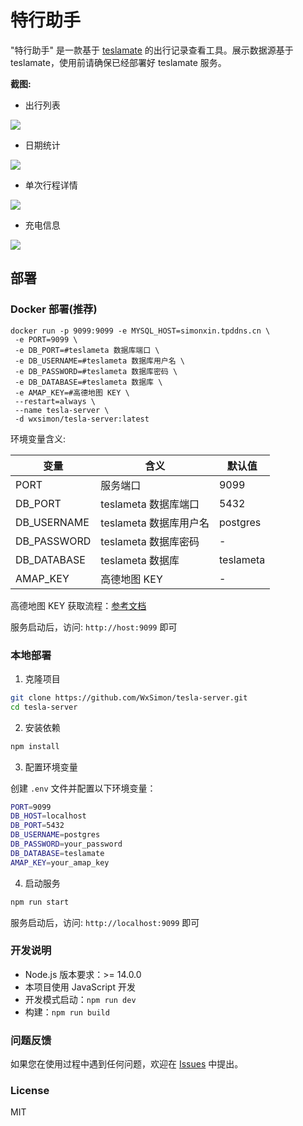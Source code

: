 # 特行助手

"特行助手" 是一款基于 [teslamate](https://github.com/teslamate-org/teslamate) 的出行记录查看工具。展示数据源基于 teslamate，使用前请确保已经部署好 teslamate 服务。

**截图:**

- 出行列表

![](http://static.simoncode.top/picgo/2025-02-08_09-06_副本.png)

- 日期统计

![](http://static.simoncode.top/picgo/20250208101722938.png)

- 单次行程详情

![](http://static.simoncode.top/picgo/2025-02-08_10-17_0_副本.png)

- 充电信息

![](http://static.simoncode.top/picgo/20250208102024725.png)

## 部署

### Docker 部署(推荐)

```shell
docker run -p 9099:9099 -e MYSQL_HOST=simonxin.tpddns.cn \
 -e PORT=9099 \
 -e DB_PORT=#teslameta 数据库端口 \
 -e DB_USERNAME=#teslameta 数据库用户名 \
 -e DB_PASSWORD=#teslameta 数据库密码 \
 -e DB_DATABASE=#teslameta 数据库 \
 -e AMAP_KEY=#高德地图 KEY \
 --restart=always \
 --name tesla-server \
 -d wxsimon/tesla-server:latest
```

环境变量含义:

| 变量 | 含义 | 默认值 |
| --- | --- | --- |
| PORT | 服务端口 | 9099 |
| DB_PORT | teslameta 数据库端口 | 5432 |
| DB_USERNAME | teslameta 数据库用户名 | postgres |
| DB_PASSWORD | teslameta 数据库密码 | - |
| DB_DATABASE | teslameta 数据库 | teslameta |
| AMAP_KEY | 高德地图 KEY | - |

高德地图 KEY 获取流程：[参考文档](https://lbs.amap.com/api/webservice/guide/create-project/get-key)

服务启动后，访问: `http://host:9099` 即可


### 本地部署

1. 克隆项目

```bash
git clone https://github.com/WxSimon/tesla-server.git
cd tesla-server
```

2. 安装依赖

```bash
npm install
```

3. 配置环境变量

创建 `.env` 文件并配置以下环境变量：

```bash
PORT=9099
DB_HOST=localhost
DB_PORT=5432
DB_USERNAME=postgres
DB_PASSWORD=your_password
DB_DATABASE=teslamate
AMAP_KEY=your_amap_key
```

4. 启动服务

```bash
npm run start
```

服务启动后，访问: `http://localhost:9099` 即可

### 开发说明

- Node.js 版本要求：>= 14.0.0
- 本项目使用 JavaScript 开发
- 开发模式启动：`npm run dev`
- 构建：`npm run build`

### 问题反馈

如果您在使用过程中遇到任何问题，欢迎在 [Issues](https://github.com/WxSimon/tesla-server/issues) 中提出。

### License

MIT